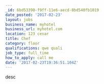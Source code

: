 ```yaml
---
_id: 6bd53390-f9ff-11e6-aecd-0bd540fb1019
date_posted: '2017-02-23'
layout: jobs
business_name: myhotel
business_url: myhotel.com
location: 123 cesar
title: Chef
category: floor
qualifications: qwe quali
job_type: full_time
how_to_apply: call me
date: '2017-02-23T19:36:51.104Z'
---
```

desc
